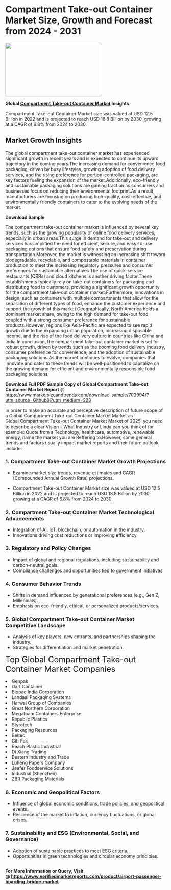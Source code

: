 <H1>Compartment Take-out Container Market Size, Growth and Forecast from 2024 - 2031</H1><img class="aligncenter size-medium wp-image-584254" src="https://thirdeyenews.in/wp-content/uploads/2024/09/Global-Market-Research-300x168.jpeg" alt="" width="300" height="168" /><p><strong>Global&nbsp;<a href="https://www.marketsizeandtrends.com/download-sample/703994/?utm_source=Github8j?utm_medium=223">Compartment Take-out Container Market</a> Insights</strong></p><p>Compartment Take-out Container Market size was valued at USD 12.5 Billion in 2022 and is projected to reach USD 18.8 Billion by 2030, growing at a CAGR of 6.8% from 2024 to 2030.</p><p><h2>Market Growth Insights</h2> <p>The global compartment take-out container market has experienced significant growth in recent years and is expected to continue its upward trajectory in the coming years.The increasing demand for convenience food packaging, driven by busy lifestyles, growing adoption of food delivery services, and the rising preference for portion-controlled packaging, are key factors fueling the expansion of the market.Additionally, eco-friendly and sustainable packaging solutions are gaining traction as consumers and businesses focus on reducing their environmental footprint.As a result, manufacturers are focusing on producing high-quality, cost-effective, and environmentally friendly containers to cater to the evolving needs of the market.</p> <p><strong>Download Sample</strong></p> <p>The compartment take-out container market is influenced by several key trends, such as the growing popularity of online food delivery services, especially in urban areas.This surge in demand for take-out and delivery services has amplified the need for efficient, secure, and easy-to-use packaging options that ensure food safety and preservation during transportation.Moreover, the market is witnessing an increasing shift toward biodegradable, recyclable, and compostable materials in container production to meet the increasing regulatory pressures and consumer preferences for sustainable alternatives.The rise of quick-service restaurants (QSRs) and cloud kitchens is another driving factor.These establishments typically rely on take-out containers for packaging and distributing food to customers, providing a significant growth opportunity for the compartment take-out container market.Furthermore, innovations in design, such as containers with multiple compartments that allow for the separation of different types of food, enhance the customer experience and support the growth of this market.Geographically, North America holds a dominant market share, owing to the high demand for take-out food, coupled with a strong consumer preference for sustainable products.However, regions like Asia-Pacific are expected to see rapid growth due to the expanding urban population, increasing disposable income, and the rise of the food delivery culture in countries like China and India.In conclusion, the compartment take-out container market is set for robust growth, driven by trends such as the booming food delivery industry, consumer preference for convenience, and the adoption of sustainable packaging solutions.As the market continues to evolve, companies that innovate and cater to these trends will be well-positioned to capitalize on the growing demand for efficient and environmentally responsible food packaging solutions.</p> <p><span class=""><strong>Download Full PDF Sample Copy of Global Compartment Take-out Container Market Report</strong> @ <a href="https://www.marketsizeandtrends.com/download-sample/703994/?utm_source=Github8j?utm_medium=223" target="_blank">https://www.marketsizeandtrends.com/download-sample/703994/?utm_source=Github8j?utm_medium=223</a></span></p><p>In order to make an accurate and perceptive description of future scope of a Global&nbsp;Compartment Take-out Container Market Market as Global&nbsp;Compartment Take-out Container Market Market of 2025, you need to describe a clear Vision &ndash; What Industry or Linda can you think of for example: Quote from a Technology, healthcare, automotive, renewable energy, name the market you are Reffering to.However, some general trends and factors usually impact market reports and their future outlook include:</p><h3>1.&nbsp;<strong>Compartment Take-out Container Market Growth Projections</strong></h3><ul><li>Examine market size trends, revenue estimates and CAGR (Compounded Annual Growth Rate) projections.</li><li><p>Compartment Take-out Container Market size was valued at USD 12.5 Billion in 2022 and is projected to reach USD 18.8 Billion by 2030, growing at a CAGR of 6.8% from 2024 to 2030.</p></li></ul><h3>2.&nbsp;<strong>Compartment Take-out Container Market Technological Advancements</strong></h3><ul><li>Integration of AI, IoT, blockchain, or automation in the industry.</li><li>Innovations driving cost reductions or improving efficiency.</li></ul><h3>3.&nbsp;<strong>Regulatory and Policy Changes</strong></h3><ul><li>Impact of global and regional regulations, including sustainability and carbon-neutral goals.</li><li>Compliance challenges and opportunities tied to government initiatives.</li></ul><h3>4.&nbsp;<strong>Consumer Behavior Trends</strong></h3><ul><li>Shifts in demand influenced by generational preferences (e.g., Gen Z, Millennials).</li><li>Emphasis on eco-friendly, ethical, or personalized products/services.</li></ul><h3>5.&nbsp;<strong>Global Compartment Take-out Container Market Competitive Landscape</strong></h3><ul><li>Analysis of key players, new entrants, and partnerships shaping the industry.</li><li>Strategies for differentiation and market penetration.</li></ul><p data-pm-slice="1 1 []"><span style="color: inherit; font-family: inherit; font-size: 25px;">Top Global Compartment Take-out Container Market Companies</span></p><div class="" data-test-id=""><p><li>Genpak</li><li> Dart Container</li><li> Biopac India Corporation</li><li> Landaal Packaging Systems</li><li> Harwal Group of Companies</li><li> Great Northern Corporation</li><li> Megafoam Containers Enterprise</li><li> Republic Plastics</li><li> Styrotech</li><li> Packaging Resources</li><li> Beltec</li><li> Citi Pak</li><li> Reach Plastic Industrial</li><li> Di Xiang Trading</li><li> Bestern Industry and Trade</li><li> Luheng Papers Company</li><li> Jeafer Foodservice Solutions</li><li> Industrial (Shenzhen)</li><li> ZBR Packaging Materials</li></p></div><h3>6.&nbsp;<strong>Economic and Geopolitical Factors</strong></h3><ul><li>Influence of global economic conditions, trade policies, and geopolitical events.</li><li>Resilience of the market to inflation, currency fluctuations, or global crises.</li></ul><h3>7.&nbsp;<strong>Sustainability and ESG (Environmental, Social, and Governance)</strong></h3><ul><li>Adoption of sustainable practices to meet ESG criteria.</li><li>Opportunities in green technologies and circular economy principles.</li></ul><h2><strong style="font-size: 14px;">For More Information or Query, Visit @&nbsp;</strong><a style="background-color: #ffffff; font-size: 14px;" href="https://www.marketsizeandtrends.com/report/compartment-take-out-container-market/" target="_blank">https://www.verifiedmarketreports.com/product/airport-passenger-boarding-bridge-market</a></h2>